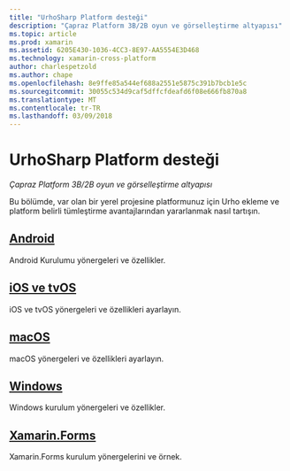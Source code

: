 ```yaml
---
title: "UrhoSharp Platform desteği"
description: "Çapraz Platform 3B/2B oyun ve görselleştirme altyapısı"
ms.topic: article
ms.prod: xamarin
ms.assetid: 6205E430-1036-4CC3-8E97-AA5554E3D468
ms.technology: xamarin-cross-platform
author: charlespetzold
ms.author: chape
ms.openlocfilehash: 8e9ffe85a544ef688a2551e5875c391b7bcb1e5c
ms.sourcegitcommit: 30055c534d9caf5dffcfdeafd6f08e666fb870a8
ms.translationtype: MT
ms.contentlocale: tr-TR
ms.lasthandoff: 03/09/2018
---
```

# <a name="urhosharp-platform-support"></a>UrhoSharp Platform desteği

_Çapraz Platform 3B/2B oyun ve görselleştirme altyapısı_

Bu bölümde, var olan bir yerel projesine platformunuz için Urho ekleme ve platform belirli tümleştirme avantajlarından yararlanmak nasıl tartışın.

## <a name="androidgraphics-gamesurhosharpplatformandroidmd"></a>[Android](~/graphics-games/urhosharp/platform/android.md)

Android Kurulumu yönergeleri ve özellikler.

## <a name="ios-and-tvosgraphics-gamesurhosharpplatformiosmd"></a>[iOS ve tvOS](~/graphics-games/urhosharp/platform/ios.md)

iOS ve tvOS yönergeleri ve özellikleri ayarlayın.

## <a name="macosgraphics-gamesurhosharpplatformmacmd"></a>[macOS](~/graphics-games/urhosharp/platform/mac.md)

macOS yönergeleri ve özellikleri ayarlayın.

## <a name="windowsgraphics-gamesurhosharpplatformwindowsmd"></a>[Windows](~/graphics-games/urhosharp/platform/windows.md)

Windows kurulum yönergeleri ve özellikler.

## <a name="xamarinformsgraphics-gamesurhosharpplatformxamarin-formsmd"></a>[Xamarin.Forms](~/graphics-games/urhosharp/platform/xamarin-forms.md)

Xamarin.Forms kurulum yönergelerini ve örnek.

